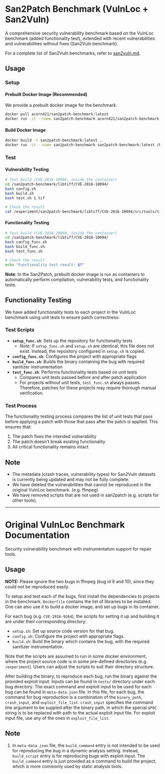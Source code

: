 # San2Patch Benchmark (VulnLoc + San2Vuln)

A comprehensive security vulnerability benchmark based on the VulnLoc benchmark (added functionality test), extended with recent vulnerabilities and vulnerabilities without fixes (San2Vuln benchmark).

For a complete list of San2Vuln benchmarks, refer to [san2vuln.md](san2vuln.md).

## Usage

### Setup

#### Prebuilt Docker Image (Recommended)

We provide a prebuilt docker image for the benchmark.

```bash
docker pull acorn421/san2patch-benchmark:latest
docker run -it --name san2patch-benchmark acorn421/san2patch-benchmark:latest /bin/bash
```

#### Build Docker Image

```bash
docker build -t san2patch-benchmark:latest .
docker run -it --name san2patch-benchmark san2patch-benchmark:latest /bin/bash
```

### Test

#### Vulnerability Testing

```bash
# Test build (CVE-2016-10094, inside the container)
cd /san2patch-benchmark/libtiff/CVE-2016-10094/
bash config.sh
bash build.sh
bash test.sh 1.tif

# Check the result
cat /experiment/san2patch-benchmark/libtiff/CVE-2016-10094/src/tools/tiff2pdf.out
```

#### Functionality Testing

```bash
# Test build (CVE-2016-10094, inside the container)
cd /san2patch-benchmark/libtiff/CVE-2016-10094/
bash config_func.sh
bash build_func.sh
bash test_func.sh

# Check the result
echo "Functionality test result: $?"
```


**Note**: In the San2Patch, prebuilt docker image is run as containers to automatically perform compilation, vulnerability tests, and functionality tests.


## Functionality Testing

We have added functionality tests to each project in the VulnLoc benchmark using unit tests to ensure patch correctness:

### Test Scripts

- **`setup_func.sh`**: Sets up the repository for functionality tests
  - *Note*: If `setup_func.sh` and `setup.sh` are identical, this file does not exist. Instead, the repository configured in `setup.sh` is copied.
- **`config_func.sh`**: Configures the project with appropriate flags
- **`build_func.sh`**: Builds the binary containing the bug with required sanitizer instrumentation
- **`test_func.sh`**: Performs functionality tests based on unit tests
  - Compares unit tests passed before and after patch application
  - For projects without unit tests, `test_func.sh` always passes. Therefore, patches for these projects may require thorough manual verification.

### Test Process

The functionality testing process compares the list of unit tests that pass before applying a patch with those that pass after the patch is applied. This ensures that:
1. The patch fixes the intended vulnerability
2. The patch doesn't break existing functionality
3. All critical functionality remains intact

## Note

- The metadata (crash traces, vulnerability types) for San2Vuln datasets is currently being updated and may not be fully complete.
- We have deleted the vulnerabilities that cannot be reproduced in the original VulnLoc benchmark. (e.g. ffmpeg)
- We have removed scripts that are not used in san2patch (e.g. scripts for other tools).

---

# Original VulnLoc Benchmark Documentation

Security vulnerability benchmark with instrumentation support for repair tools.

## Usage

**NOTE:** Please ignore the two bugs in ffmpeg (bug id 9 and 10), since they could not be reproduced
easily.

To setup and test each of the bugs, first install the dependencies to projects in the benchmark.
`Dockerfile` contains the list of libraries to be installed. One can also use it to build a
docker image, and set up bugs in its container.

For each bug (e.g. `CVE-2016-9264`), the scripts for setting it up and building it are under
their corresponding directory:

- `setup.sh`: Set up source code version for that bug.
- `config.sh`: Configure the project with appropriate flags.
- `build.sh`: Build the binary which contains the bug, with the required sanitizer instrumentation.

Note that the scripts are assumed to run in some docker environment, where the project source code
is in some pre-defined directories (e.g. `/experiment`). Users can adjust the scripts to suit
their directory structure.

After building the binary, to reproduce each bug, run the binary against the provided exploit input.
Inputs can be found in `tests/` directory under each bug directory.
The exact command and exploit input to be used for each bug can be found in `meta-data.json` file.
In this file, for each bug, the command for bug reproduction is a combination of the `binary_path`, `crash_input`, and `exploit_file_list`.
`crash_input` specifies the command line argument to be suppied after the binary path, in which the special `$POC` string is to be replaced with path to the actual exploit input file.
For exploit input file, use any of the ones in `exploit_file_list`.

## Note

1. In `meta-data.json` file, the `build_command` entry is not intended to be used for reproducing the bug in a dynamic analysis setting.
Instead, `build_script` entry is for reproducing bugs with exploit input.
The `build_command` entry is just provided as a command to build the project, which is more commonly
used by static analysis tools.
